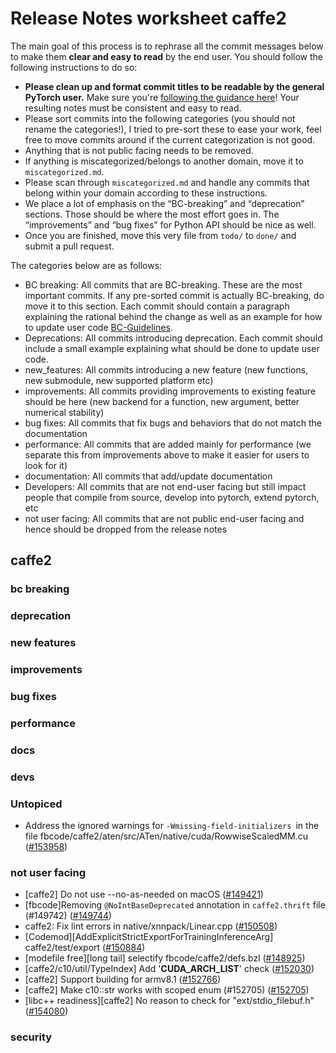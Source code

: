 
# Release Notes worksheet caffe2

The main goal of this process is to rephrase all the commit messages below to make them **clear and easy to read** by the end user. You should follow the following instructions to do so:

* **Please clean up and format commit titles to be readable by the general PyTorch user.** Make sure you're [following the guidance here](https://docs.google.com/document/d/14OmgGBr1w6gl1VO47GGGdwrIaUNr92DFhQbY_NEk8mQ/edit)! Your resulting notes must be consistent and easy to read.
* Please sort commits into the following categories (you should not rename the categories!), I tried to pre-sort these to ease your work, feel free to move commits around if the current categorization is not good.
* Anything that is not public facing needs to be removed.
* If anything is miscategorized/belongs to another domain, move it to `miscategorized.md`.
* Please scan through `miscategorized.md` and handle any commits that belong within your domain according to these instructions.
* We place a lot of emphasis on the “BC-breaking” and “deprecation” sections. Those should be where the most effort goes in. The “improvements” and “bug fixes” for Python API should be nice as well.
* Once you are finished, move this very file from `todo/` to `done/` and submit a pull request.

The categories below are as follows:

* BC breaking: All commits that are BC-breaking. These are the most important commits. If any pre-sorted commit is actually BC-breaking, do move it to this section. Each commit should contain a paragraph explaining the rational behind the change as well as an example for how to update user code [BC-Guidelines](https://docs.google.com/document/d/14OmgGBr1w6gl1VO47GGGdwrIaUNr92DFhQbY_NEk8mQ/edit#heading=h.a9htwgvvec1m).
* Deprecations: All commits introducing deprecation. Each commit should include a small example explaining what should be done to update user code.
* new_features: All commits introducing a new feature (new functions, new submodule, new supported platform etc)
* improvements: All commits providing improvements to existing feature should be here (new backend for a function, new argument, better numerical stability)
* bug fixes: All commits that fix bugs and behaviors that do not match the documentation
* performance: All commits that are added mainly for performance (we separate this from improvements above to make it easier for users to look for it)
* documentation: All commits that add/update documentation
* Developers: All commits that are not end-user facing but still impact people that compile from source, develop into pytorch, extend pytorch, etc
* not user facing: All commits that are not public end-user facing and hence should be dropped from the release notes

## caffe2
### bc breaking
### deprecation
### new features
### improvements
### bug fixes
### performance
### docs
### devs
### Untopiced
- Address the ignored warnings for `-Wmissing-field-initializers `in the file fbcode/caffe2/aten/src/ATen/native/cuda/RowwiseScaledMM.cu ([#153958](https://github.com/pytorch/pytorch/pull/153958))
### not user facing
- [caffe2] Do not use --no-as-needed on macOS ([#149421](https://github.com/pytorch/pytorch/pull/149421))
- [fbcode]Removing `@NoIntBaseDeprecated` annotation in `caffe2.thrift` file (#149742) ([#149744](https://github.com/pytorch/pytorch/pull/149744))
- caffe2: Fix lint errors in native/xnnpack/Linear.cpp ([#150508](https://github.com/pytorch/pytorch/pull/150508))
- [Codemod][AddExplicitStrictExportForTrainingInferenceArg] caffe2/test/export ([#150884](https://github.com/pytorch/pytorch/pull/150884))
- [modefile free][long tail] selectify fbcode/caffe2/defs.bzl ([#148925](https://github.com/pytorch/pytorch/pull/148925))
- [caffe2/c10/util/TypeIndex] Add '__CUDA_ARCH_LIST__' check ([#152030](https://github.com/pytorch/pytorch/pull/152030))
- [caffe2] Support building for armv8.1 ([#152766](https://github.com/pytorch/pytorch/pull/152766))
- [caffe2] Make c10::str works with scoped enum (#152705) ([#152705](https://github.com/pytorch/pytorch/pull/152705))
- [libc++ readiness][caffe2] No reason to check for "ext/stdio_filebuf.h" ([#154080](https://github.com/pytorch/pytorch/pull/154080))
### security
